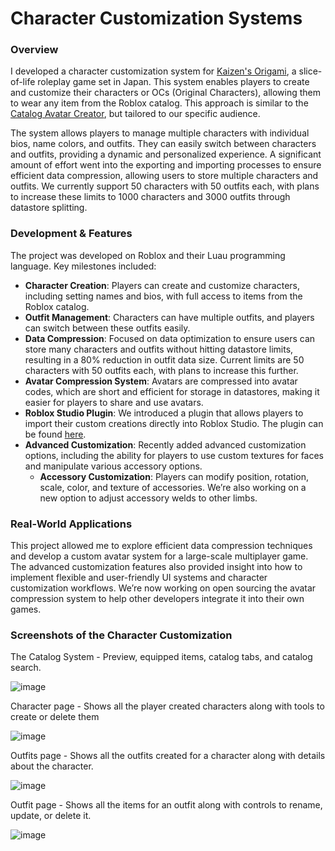 # Character Customization Systems

### Overview

I developed a character customization system for [Kaizen's Origami](https://www.roblox.com/games/334730614/Kaizens-Origami), a slice-of-life roleplay game set in Japan. This system enables players to create and customize their characters or OCs (Original Characters), allowing them to wear any item from the Roblox catalog. This approach is similar to the [Catalog Avatar Creator](https://www.roblox.com/games/7041939546/Catalog-Avatar-Creator), but tailored to our specific audience.

The system allows players to manage multiple characters with individual bios, name colors, and outfits. They can easily switch between characters and outfits, providing a dynamic and personalized experience. A significant amount of effort went into the exporting and importing processes to ensure efficient data compression, allowing users to store multiple characters and outfits. We currently support 50 characters with 50 outfits each, with plans to increase these limits to 1000 characters and 3000 outfits through datastore splitting.

### Development & Features

The project was developed on Roblox and their Luau programming language. Key milestones included:

- **Character Creation**: Players can create and customize characters, including setting names and bios, with full access to items from the Roblox catalog.
- **Outfit Management**: Characters can have multiple outfits, and players can switch between these outfits easily.
- **Data Compression**: Focused on data optimization to ensure users can store many characters and outfits without hitting datastore limits, resulting in a 80% reduction in outfit data size. Current limits are 50 characters with 50 outfits each, with plans to increase this further.
- **Avatar Compression System**: Avatars are compressed into avatar codes, which are short and efficient for storage in datastores, making it easier for players to share and use avatars.
- **Roblox Studio Plugin**: We introduced a plugin that allows players to import their custom creations directly into Roblox Studio. The plugin can be found [here](https://create.roblox.com/store/asset/101217006903891/Kaizens-Origami-Outfit-Importer).
- **Advanced Customization**: Recently added advanced customization options, including the ability for players to use custom textures for faces and manipulate various accessory options.
    - **Accessory Customization**: Players can modify position, rotation, scale, color, and texture of accessories. We’re also working on a new option to adjust accessory welds to other limbs.

### Real-World Applications

This project allowed me to explore efficient data compression techniques and develop a custom avatar system for a large-scale multiplayer game. The advanced customization features also provided insight into how to implement flexible and user-friendly UI systems and character customization workflows. We’re now working on open sourcing the avatar compression system to help other developers integrate it into their own games.

### Screenshots of the Character Customization

The Catalog System - Preview, equipped items, catalog tabs, and catalog search.

![image](https://github.com/user-attachments/assets/fea4b7d7-53f8-4a40-8d1d-aab7a829e223)

Character page - Shows all the player created characters along with tools to create or delete them

![image](https://github.com/user-attachments/assets/f0f772b4-5a22-43ca-a1a5-b2dfa58cf502)

Outfits page - Shows all the outfits created for a character along with details about the character.

![image](https://github.com/user-attachments/assets/a02d2ecc-a347-47b2-ba08-c40b224710d8)

Outfit page - Shows all the items for an outfit along with controls to rename, update, or delete it.

![image](https://github.com/user-attachments/assets/b027fdb3-ea7f-4f15-9aba-38388adabee9)
